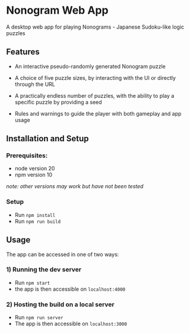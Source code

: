 # Nonogram Web App
A desktop web app for playing Nonograms - Japanese Sudoku-like logic puzzles

## Features
- An interactive pseudo-randomly generated Nonogram puzzle

- A choice of five puzzle sizes, by interacting with the UI or directly through the URL

- A practically endless number of puzzles, with the ability to play a specific puzzle by providing a seed

- Rules and warnings to guide the player with both gameplay and app usage


## Installation and Setup
### Prerequisites:
- node version 20
- npm version 10

*note: other versions may work but have not been tested*

### Setup
- Run `npm install`
- Run `npm run build`


## Usage

The app can be accessed in one of two ways:

### 1) Running the dev server
- Run `npm start`
- the app is then accessible on `localhost:4000`

### 2) Hosting the build on a local server
- Run `npm run server`
- The app is then accessible on `localhost:3000`





